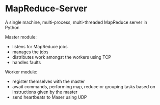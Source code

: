 # MapReduce-Server

A single machine, multi-process, multi-threaded MapReduce server in Python

Master module:
- listens for MapReduce jobs
- manages the jobs
- distributes work amongst the workers using TCP
- handles faults

Worker module: 
- register themselves with the master
- await commands, performing map, reduce or grouping tasks based on instructions given by the master
- send heartbeats to Maser using UDP
